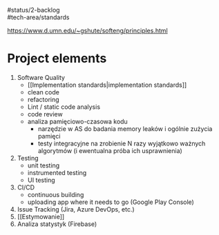 #status/2-backlog  
#tech-area/standards

https://www.d.umn.edu/~gshute/softeng/principles.html

# Project elements

1) Software Quality
	- [[Implementation standards|implementation standards]]
	- clean code
	- refactoring
	- Lint / static code analysis
	- code review
	- analiza pamięciowo-czasowa kodu
		- narzędzie w AS do badania memory leaków i ogólnie zużycia pamięci
		- testy integracyjne na zrobienie N razy wyjątkowo ważnych algorytmów (i ewentualna próba ich usprawnienia)
2) Testing
	- unit testing
	- instrumented testing
	- UI testing
3) CI/CD
	- continuous building
	- uploading app where it needs to go (Google Play Console)
4) Issue Tracking (Jira, Azure DevOps, etc.)
5) [[Estymowanie]]
6) Analiza statystyk (Firebase)